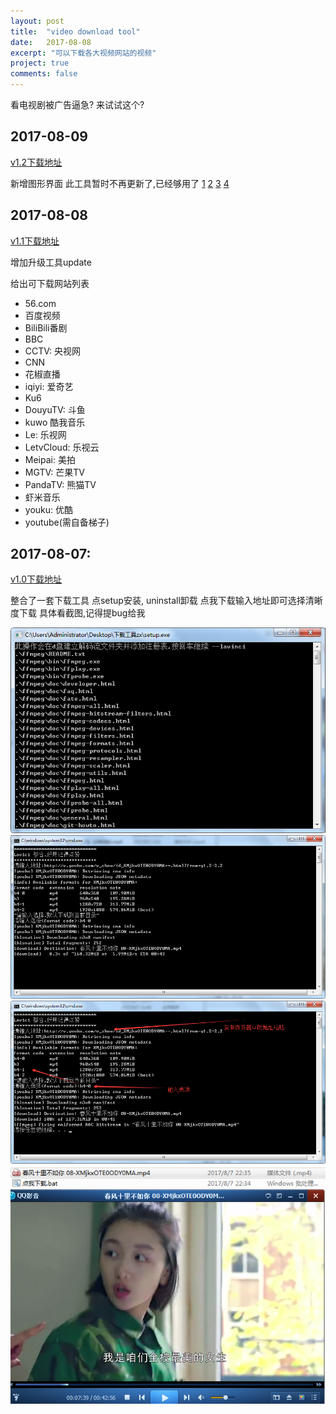 ```yaml
---
layout: post
title:  "video download tool"
date:   2017-08-08
excerpt: "可以下载各大视频网站的视频"
project: true
comments: false
---
```


看电视剧被广告逼急?
来试试这个?



## 2017-08-09
[v1.2下载地址](https://www.lavinci.top/down/zxDown1_2.rar)

新增图形界面
此工具暂时不再更新了,已经够用了
[1](https://raw.githubusercontent.com/Lavinci/PicOnNet/master/article/oth/videoDown_v1.21.png)
[2](https://raw.githubusercontent.com/Lavinci/PicOnNet/master/article/oth/videoDown_v1.22.png)
[3](https://raw.githubusercontent.com/Lavinci/PicOnNet/master/article/oth/videoDown_v1.23.png)
[4](https://raw.githubusercontent.com/Lavinci/PicOnNet/master/article/oth/videoDown_v1.24.png)

## 2017-08-08
[v1.1下载地址](https://www.lavinci.top/down/zxDown1_1.rar)

增加升级工具update

给出可下载网站列表

- 56.com
- 百度视频
- BiliBili番剧
- BBC
- CCTV: 央视网
- CNN
- 花椒直播
- iqiyi: 爱奇艺
- Ku6
- DouyuTV: 斗鱼
- kuwo 酷我音乐
- Le: 乐视网
- LetvCloud: 乐视云
- Meipai: 美拍
- MGTV: 芒果TV
- PandaTV: 熊猫TV
- 虾米音乐
- youku: 优酷
- youtube(需自备梯子)





## 2017-08-07:
[v1.0下载地址](https://www.lavinci.top/down/zx-DownTool.rar)

整合了一套下载工具
点setup安装,
uninstall卸载
点我下载输入地址即可选择清晰度下载
具体看截图,记得提bug给我

![pic1](https://raw.githubusercontent.com/Lavinci/PicOnNet/master/article/oth/videodown1.png)
![pic2](https://raw.githubusercontent.com/Lavinci/PicOnNet/master/article/oth/videodown2.png)
![pic3](https://raw.githubusercontent.com/Lavinci/PicOnNet/master/article/oth/videodown3.png)
![pic4](https://raw.githubusercontent.com/Lavinci/PicOnNet/master/article/oth/videodown4.png)

